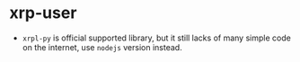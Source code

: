 # xrp-user
* `xrpl-py` is official supported library, but it still lacks of many simple code on the internet, use `nodejs` version instead.

 
